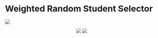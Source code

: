 # Weighted Random Student Selector

<img src="https://raw.githubusercontent.com/boogiedev/Weighted-Random-Student-Selector/master/weightedrandheader.png"> </img>

<p align="center">
  <img src="https://img.shields.io/badge/Maintained%3F-IN-PROG-yellow?style=flat-square"></img>
  <img src="https://img.shields.io/github/repo-size/boogiedev/Weighted-Random-Student-Selector?style=flat-square"></img>
</p>
